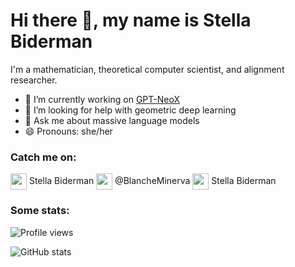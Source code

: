 # Hi there 👋, my name is Stella Biderman

I'm a mathematician, theoretical computer scientist, and alignment researcher.
- 🔭 I’m currently working on [GPT-NeoX](www.github.com/eleutherai/gpt-neox)
- 🤔 I’m looking for help with geometric deep learning 
- 💬 Ask me about massive language models 
- 😄 Pronouns: she/her

### Catch me on:
<a href = 'https://scholar.google.com/citations?user=bO7H0DAAAAAJ&hl=en'> <img width = '26px' align= 'center' src="https://upload.wikimedia.org/wikipedia/commons/thumb/c/c7/Google_Scholar_logo.svg/768px-Google_Scholar_logo.svg.png"/></a> Stella Biderman      <a href = 'https://www.github.com/stellaathena'> <img width = '26px' align= 'center' src="https://raw.githubusercontent.com/rahulbanerjee26/githubAboutMeGenerator/main/icons/twitter.svg"/></a> @BlancheMinerva      <a href = 'https://math.stackexchange.com/users/123230/stella-biderman'> <img width = '26px' align= 'center' src="https://cdn.sstatic.net/Sites/math/Img/apple-touch-icon.png?v=0ae50baa40ed"/></a> Stella Biderman

### Some stats:

![Profile views](https://gpvc.arturio.dev/stellaathena)

![GitHub stats](https://github-readme-stats.vercel.app/api?username=stellaathena&show_icons=true&count_private=true)
